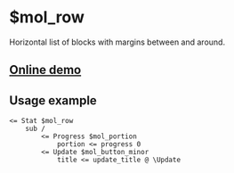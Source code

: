 # $mol_row

Horizontal list of blocks with margins between and around.

## [Online demo](http://eigenmethod.github.io/mol/#demo=mol_row)

## Usage example

```tree
<= Stat $mol_row
	sub /
		<= Progress $mol_portion
			portion <= progress 0
		<= Update $mol_button_minor
			title <= update_title @ \Update
```
